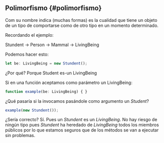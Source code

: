 ## Polimorfismo {#polimorfismo}

Com su nombre indica \(muchas formas\) es la cualidad que tiene un objeto de un tipo de comportarse como de otro tipo en un momento determinado.

Recordando el ejemplo:

Stundent -&gt; Person -&gt; Mammal -&gt; LivingBeing

Podemos hacer esto:

```ts
let be: LivingBeing = new Stundent();
```

¿Por qué? Porque Student es-un LivingBeing

Si en una función aceptamos como parámetro un LivingBeing:

```ts
function example(be: LivingBeing) { }
```

¿Qué pasaría si la invocamos pasándole como argumento un _Student_?

```ts
example(new Stundent());
```

¿Sería correcto? Sí. Pues un _Stundent_ es un _LivingBeing_. No hay riesgo de ningún tipo pues _Stundent_ ha heredado de _LivingBeing_ todos los miembros públicos por lo que estamos seguros que de los métodos se van a ejecutar sin problemas.

